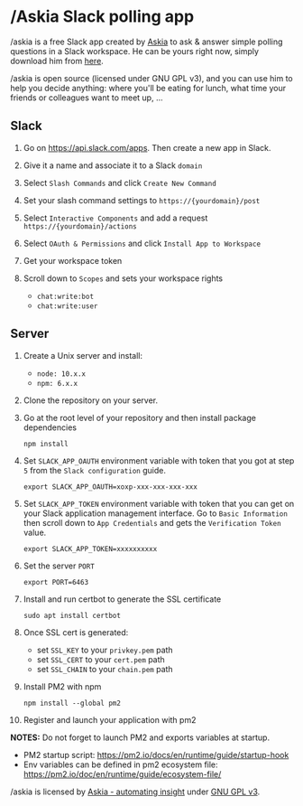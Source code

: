 # /Askia Slack polling app

/askia is a free Slack app created by [Askia](https://www.askia.com) to ask & answer simple polling questions in a Slack workspace. He can be yours right now, simply download him from [here](https://bot.askia.com).

/askia is open source (licensed under GNU GPL v3), and you can use him to help you decide anything: where you'll be eating for lunch, what time your friends or colleagues want to meet up, ...

## Slack

1. Go on https://api.slack.com/apps. Then create a new app in Slack.

2. Give it a name and associate it to a Slack `domain`

3. Select `Slash Commands` and click `Create New Command`

4. Set your slash command settings to `https://{yourdomain}/post`

5. Select `Interactive Components` and add a request `https://{yourdomain}/actions`

6. Select `OAuth & Permissions` and click `Install App to Workspace`

7. Get your workspace token

8. Scroll down to `Scopes` and sets your workspace rights

   - `chat:write:bot`
   - `chat:write:user`

## Server

1. Create a Unix server and install:

   - `node: 10.x.x`
   - `npm: 6.x.x`

2. Clone the repository on your server.

3. Go at the root level of your repository and then install
   package dependencies

   ```
   npm install
   ```

4. Set `SLACK_APP_OAUTH` environment variable with token that you got at
   step `5` from the `Slack configuration` guide.

   ```
   export SLACK_APP_OAUTH=xoxp-xxx-xxx-xxx-xxx
   ```

5. Set `SLACK_APP_TOKEN` environment variable with token that you can get
   on your Slack application management interface. Go to `Basic Information`
   then scroll down to `App Credentials` and gets the `Verification Token`
   value.

   ```
   export SLACK_APP_TOKEN=xxxxxxxxxx
   ```

6. Set the server `PORT`

   ```
   export PORT=6463
   ```

7. Install and run certbot to generate the SSL certificate

   ```
   sudo apt install certbot
   ```

8. Once SSL cert is generated:

   * set `SSL_KEY` to your `privkey.pem` path
   * set `SSL_CERT` to your `cert.pem` path
   * set `SSL_CHAIN` to your `chain.pem` path

9. Install PM2 with npm

   ```
   npm install --global pm2
   ```

10. Register and launch your application with pm2


**NOTES:** Do not forget to launch PM2 and exports variables at startup.

- PM2 startup script: https://pm2.io/docs/en/runtime/guide/startup-hook
- Env variables can be defined in pm2 ecosystem file: https://pm2.io/doc/en/runtime/guide/ecosystem-file/

/askia is licensed by [Askia - automating insight](https://www.askia.com) under [GNU GPL v3](https://github.com/Askia/askia-slack-poll/blob/master/LICENSE).
